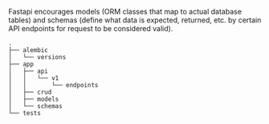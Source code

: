 Fastapi encourages models (ORM classes that map to actual database tables) and schemas (define what data is expected, returned, etc. by certain API endpoints for request to be considered valid).

```
.
├── alembic
│   └── versions
├── app
│   ├── api
│   │   └── v1
│   │       └── endpoints
│   ├── crud
│   ├── models
│   └── schemas
└── tests
```